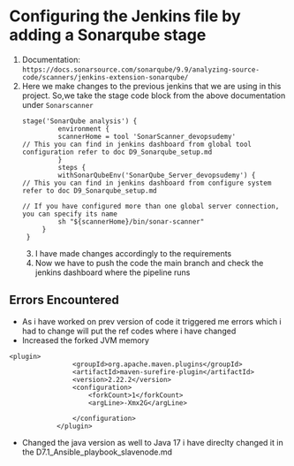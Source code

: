 # Configuring the Jenkins file by adding a Sonarqube stage
1. Documentation: ```https://docs.sonarsource.com/sonarqube/9.9/analyzing-source-code/scanners/jenkins-extension-sonarqube/```
2. Here we make changes to the previous jenkins that we are using in this project. So,we take the stage code block from the above documentation under ```Sonarscanner```
   ```
   stage('SonarQube analysis') {
            environment {
            scannerHome = tool 'SonarScanner_devopsudemy'            // This you can find in jenkins dashboard from global tool configuration refer to doc D9_Sonarqube_setup.md 
            }
            steps {
            withSonarQubeEnv('SonarQube_Server_devopsudemy') {        // This you can find in jenkins dashboard from configure system refer to doc D9_Sonarqube_setup.md
                                                                       // If you have configured more than one global server connection, you can specify its name
            sh "${scannerHome}/bin/sonar-scanner"
        }
    }
   ```
   3. I have made changes accordingly to the requirements
   4. Now we have to push the code the main branch and check the jenkins dashboard where the pipeline runs
  





## Errors Encountered
- As i have worked on prev version of code it triggered me errors which i had to change will put the ref codes where i have changed
- Increased the forked JVM memory
```
<plugin>
				<groupId>org.apache.maven.plugins</groupId>
				<artifactId>maven-surefire-plugin</artifactId>
				<version>2.22.2</version>
				<configuration>
					<forkCount>1</forkCount>
					<argLine>-Xmx2G</argLine>
					
				</configuration>
			</plugin>
```
- Changed the java version as well to Java 17 i have direclty changed it in the D7.1_Ansible_playbook_slavenode.md





